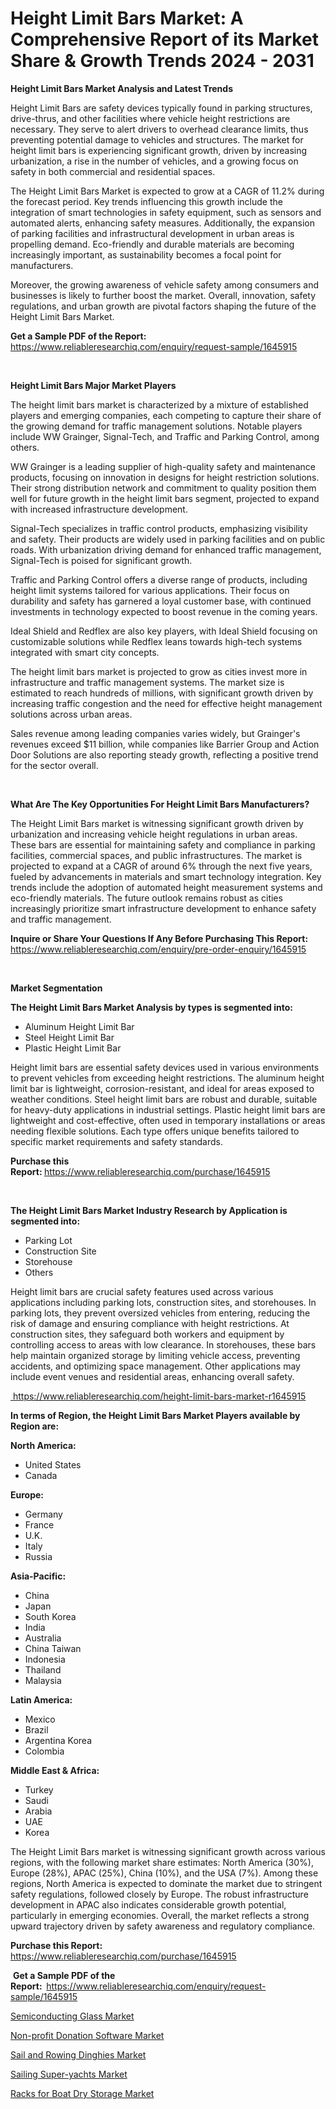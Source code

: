 <p><h1>Height Limit Bars Market: A Comprehensive Report of its Market Share & Growth Trends 2024 - 2031</h1></p><p><strong>Height Limit Bars Market Analysis and Latest Trends</strong></p>
<p><p>Height Limit Bars are safety devices typically found in parking structures, drive-thrus, and other facilities where vehicle height restrictions are necessary. They serve to alert drivers to overhead clearance limits, thus preventing potential damage to vehicles and structures. The market for height limit bars is experiencing significant growth, driven by increasing urbanization, a rise in the number of vehicles, and a growing focus on safety in both commercial and residential spaces.</p><p>The Height Limit Bars Market is expected to grow at a CAGR of 11.2% during the forecast period. Key trends influencing this growth include the integration of smart technologies in safety equipment, such as sensors and automated alerts, enhancing safety measures. Additionally, the expansion of parking facilities and infrastructural development in urban areas is propelling demand. Eco-friendly and durable materials are becoming increasingly important, as sustainability becomes a focal point for manufacturers.</p><p>Moreover, the growing awareness of vehicle safety among consumers and businesses is likely to further boost the market. Overall, innovation, safety regulations, and urban growth are pivotal factors shaping the future of the Height Limit Bars Market.</p></p>
<p><strong>Get a Sample PDF of the Report:&nbsp;</strong> <a href="https://www.reliableresearchiq.com/enquiry/request-sample/1645915?utm_campaign=1780&utm_medium=2&utm_source=Github&utm_content=ia&utm_term=27102024&utm_id=height-limit-bars">https://www.reliableresearchiq.com/enquiry/request-sample/1645915</a></p>
<p>&nbsp;</p>
<p><strong>Height Limit Bars Major Market Players</strong></p>
<p><p>The height limit bars market is characterized by a mixture of established players and emerging companies, each competing to capture their share of the growing demand for traffic management solutions. Notable players include WW Grainger, Signal-Tech, and Traffic and Parking Control, among others. </p><p>WW Grainger is a leading supplier of high-quality safety and maintenance products, focusing on innovation in designs for height restriction solutions. Their strong distribution network and commitment to quality position them well for future growth in the height limit bars segment, projected to expand with increased infrastructure development.</p><p>Signal-Tech specializes in traffic control products, emphasizing visibility and safety. Their products are widely used in parking facilities and on public roads. With urbanization driving demand for enhanced traffic management, Signal-Tech is poised for significant growth.</p><p>Traffic and Parking Control offers a diverse range of products, including height limit systems tailored for various applications. Their focus on durability and safety has garnered a loyal customer base, with continued investments in technology expected to boost revenue in the coming years.</p><p>Ideal Shield and Redflex are also key players, with Ideal Shield focusing on customizable solutions while Redflex leans towards high-tech systems integrated with smart city concepts. </p><p>The height limit bars market is projected to grow as cities invest more in infrastructure and traffic management systems. The market size is estimated to reach hundreds of millions, with significant growth driven by increasing traffic congestion and the need for effective height management solutions across urban areas.</p><p>Sales revenue among leading companies varies widely, but Grainger's revenues exceed $11 billion, while companies like Barrier Group and Action Door Solutions are also reporting steady growth, reflecting a positive trend for the sector overall.</p></p>
<p>&nbsp;</p>
<p><strong>What Are The Key Opportunities For Height Limit Bars Manufacturers?</strong></p>
<p><p>The Height Limit Bars market is witnessing significant growth driven by urbanization and increasing vehicle height regulations in urban areas. These bars are essential for maintaining safety and compliance in parking facilities, commercial spaces, and public infrastructures. The market is projected to expand at a CAGR of around 6% through the next five years, fueled by advancements in materials and smart technology integration. Key trends include the adoption of automated height measurement systems and eco-friendly materials. The future outlook remains robust as cities increasingly prioritize smart infrastructure development to enhance safety and traffic management.</p></p>
<p><strong>Inquire or Share Your Questions If Any Before Purchasing This Report:</strong> <a href="https://www.reliableresearchiq.com/enquiry/pre-order-enquiry/1645915?utm_campaign=1780&utm_medium=2&utm_source=Github&utm_content=ia&utm_term=27102024&utm_id=height-limit-bars">https://www.reliableresearchiq.com/enquiry/pre-order-enquiry/1645915</a></p>
<p>&nbsp;</p>
<p><strong>Market Segmentation</strong></p>
<p><strong>The Height Limit Bars Market Analysis by types is segmented into:</strong></p>
<p><ul><li>Aluminum Height Limit Bar</li><li>Steel Height Limit Bar</li><li>Plastic Height Limit Bar</li></ul></p>
<p><p>Height limit bars are essential safety devices used in various environments to prevent vehicles from exceeding height restrictions. The aluminum height limit bar is lightweight, corrosion-resistant, and ideal for areas exposed to weather conditions. Steel height limit bars are robust and durable, suitable for heavy-duty applications in industrial settings. Plastic height limit bars are lightweight and cost-effective, often used in temporary installations or areas needing flexible solutions. Each type offers unique benefits tailored to specific market requirements and safety standards.</p></p>
<p><strong>Purchase this Report:&nbsp;</strong><a href="https://www.reliableresearchiq.com/purchase/1645915?utm_campaign=1780&utm_medium=2&utm_source=Github&utm_content=ia&utm_term=27102024&utm_id=height-limit-bars">https://www.reliableresearchiq.com/purchase/1645915</a></p>
<p>&nbsp;</p>
<p><strong>The Height Limit Bars Market Industry Research by Application is segmented into:</strong></p>
<p><ul><li>Parking Lot</li><li>Construction Site</li><li>Storehouse</li><li>Others</li></ul></p>
<p><p>Height limit bars are crucial safety features used across various applications including parking lots, construction sites, and storehouses. In parking lots, they prevent oversized vehicles from entering, reducing the risk of damage and ensuring compliance with height restrictions. At construction sites, they safeguard both workers and equipment by controlling access to areas with low clearance. In storehouses, these bars help maintain organized storage by limiting vehicle access, preventing accidents, and optimizing space management. Other applications may include event venues and residential areas, enhancing overall safety.</p></p>
<p><a href="https://www.reliableresearchiq.com/height-limit-bars-market-r1645915?utm_campaign=1780&utm_medium=2&utm_source=Github&utm_content=ia&utm_term=27102024&utm_id=height-limit-bars">&nbsp;https://www.reliableresearchiq.com/height-limit-bars-market-r1645915</a></p>
<p><strong>In terms of Region, the Height Limit Bars Market Players available by Region are:</strong></p>
<p>
    <p> <strong> North America: </strong>
        <ul>
            <li>United States</li>
            <li>Canada</li>
        </ul>
        </p> 
    <p> <strong> Europe: </strong>
        <ul>
            <li>Germany</li>
            <li>France</li>
            <li>U.K.</li>
            <li>Italy</li>
            <li>Russia</li>
        </ul>
        </p> 
    <p> <strong> Asia-Pacific: </strong>
        <ul>
            <li>China</li>
            <li>Japan</li>
            <li>South Korea</li>
            <li>India</li>
            <li>Australia</li>
            <li>China Taiwan</li>
            <li>Indonesia</li>
            <li>Thailand</li>
            <li>Malaysia</li>
        </ul>
        </p> 
    <p> <strong> Latin America: </strong>
        <ul>
            <li>Mexico</li>
            <li>Brazil</li>
            <li>Argentina Korea</li>
            <li>Colombia</li>
        </ul>
        </p> 
    <p> <strong> Middle East & Africa: </strong>
        <ul>
            <li>Turkey</li>
            <li>Saudi</li>
            <li>Arabia</li>
            <li>UAE</li>
            <li>Korea</li>
        </ul>
    </p>
    </p>
<p><p>The Height Limit Bars market is witnessing significant growth across various regions, with the following market share estimates: North America (30%), Europe (28%), APAC (25%), China (10%), and the USA (7%). Among these regions, North America is expected to dominate the market due to stringent safety regulations, followed closely by Europe. The robust infrastructure development in APAC also indicates considerable growth potential, particularly in emerging economies. Overall, the market reflects a strong upward trajectory driven by safety awareness and regulatory compliance.</p></p>
<p><strong>Purchase this Report: </strong><a href="https://www.reliableresearchiq.com/purchase/1645915?utm_campaign=1780&utm_medium=2&utm_source=Github&utm_content=ia&utm_term=27102024&utm_id=height-limit-bars">https://www.reliableresearchiq.com/purchase/1645915</a></p>
<p>&nbsp;<strong>Get a Sample PDF of the Report:&nbsp;&nbsp;</strong><a href="https://www.reliableresearchiq.com/enquiry/request-sample/1645915?utm_campaign=1780&utm_medium=2&utm_source=Github&utm_content=ia&utm_term=27102024&utm_id=height-limit-bars">https://www.reliableresearchiq.com/enquiry/request-sample/1645915</a></p>
<p><strong></strong></p>
<p><p><a href="https://www.linkedin.com/pulse/semiconducting-glass-market-trends-detailed-study-its-segmentation-s93te?trk=public_post_embed_feed-article-content&utm_campaign=1780&utm_medium=2&utm_source=Github&utm_content=ia&utm_term=27102024&utm_id=height-limit-bars">Semiconducting Glass Market</a></p><p><a href="https://github.com/JubayerMia832/Market-Research-Report-List-1/blob/main/non-profit-donation-software-market.md?utm_campaign=1780&utm_medium=2&utm_source=Github&utm_content=ia&utm_term=27102024&utm_id=height-limit-bars">Non-profit Donation Software Market</a></p><p><a href="https://www.linkedin.com/pulse/sail-rowing-dinghies-industry-sector-market-dynamics-future-caj9e?trk=public_post_embed_feed-article-content&utm_campaign=1780&utm_medium=2&utm_source=Github&utm_content=ia&utm_term=27102024&utm_id=height-limit-bars">Sail and Rowing Dinghies Market</a></p><p><a href="https://www.linkedin.com/pulse/global-sailing-super-yachts-market-analysis-trends-forecasts-wnrzc?utm_campaign=1780&utm_medium=2&utm_source=Github&utm_content=ia&utm_term=27102024&utm_id=height-limit-bars">Sailing Super-yachts Market</a></p><p><a href="https://www.linkedin.com/pulse/global-racks-boat-dry-storage-market-product-types-applications-3krmc?utm_campaign=1780&utm_medium=2&utm_source=Github&utm_content=ia&utm_term=27102024&utm_id=height-limit-bars">Racks for Boat Dry Storage Market</a></p></p>